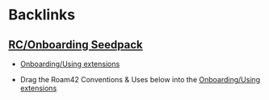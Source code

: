 
# Backlinks
## [RC/Onboarding Seedpack](<RC/Onboarding Seedpack.md>)
- [Onboarding/Using extensions](<../Onboarding/Using extensions.md>)

- Drag the Roam42 Conventions & Uses below into the [Onboarding/Using extensions](<../Onboarding/Using extensions.md>)

